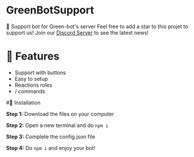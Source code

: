 # GreenBotSupport
📁 Support bot for Green-bot's server
Feel free to add a star to this projet to support us!
Join our [Discord Server](https://discord.gg/SQsBWtjzTv) to see the latest news!

# 🚀 Features

+ Support with buttons <br>
+ Easy to setup <br>
+ Reactions roles <br>
+ / commands <br>

#📁 Installation

**Step 1:** Download the files on your computer

**Step 2:** Open a new terminal and do `npm i`

**Step 3:** Complete the config.json file

**Step 4:** Do `npm i` and enjoy your bot!
